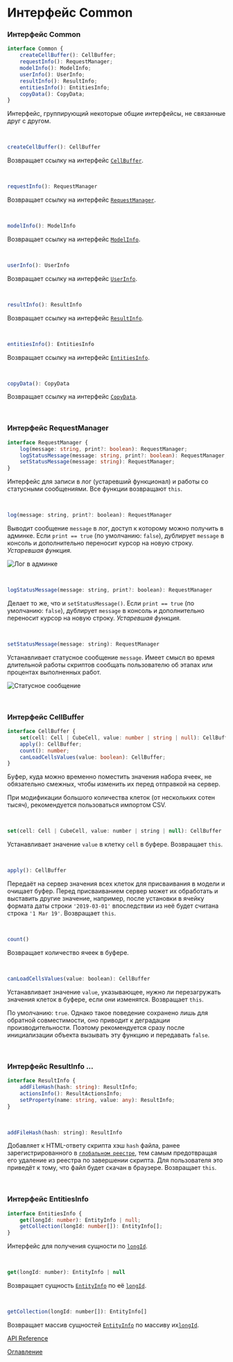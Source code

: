 # Интерфейс Common

### Интерфейс Common<a name="Common"></a>
```ts
interface Common {
    createCellBuffer(): CellBuffer;
    requestInfo(): RequestManager;
    modelInfo(): ModelInfo;
    userInfo(): UserInfo;
    resultInfo(): ResultInfo;
    entitiesInfo(): EntitiesInfo;
    copyData(): CopyData;
}
```
Интерфейс, группирующий некоторые общие интерфейсы, не связанные друг с другом.

&nbsp;

```js
createCellBuffer(): CellBuffer
```
Возвращает ссылку на интерфейс [`CellBuffer`](#CellBuffer).

&nbsp;

```js
requestInfo(): RequestManager
```
Возвращает ссылку на интерфейс [`RequestManager`](#RequestManager).

&nbsp;


```js
modelInfo(): ModelInfo
```
Возвращает ссылку на интерфейс [`ModelInfo`](#ModelInfo).

&nbsp;

```js
userInfo(): UserInfo
```
Возвращает ссылку на интерфейс [`UserInfo`](#UserInfo).

&nbsp;

```js
resultInfo(): ResultInfo
```
Возвращает ссылку на интерфейс [`ResultInfo`](#ResultInfo).

&nbsp;

```js
entitiesInfo(): EntitiesInfo
```
Возвращает ссылку на интерфейс [`EntitiesInfo`](#EntitiesInfo).

&nbsp;

```js
copyData(): CopyData
```
Возвращает ссылку на интерфейс [`CopyData`](#CopyData).

&nbsp;

### Интерфейс RequestManager<a name="RequestManager"></a>
```ts
interface RequestManager {
    log(message: string, print?: boolean): RequestManager;
    logStatusMessage(message: string, print?: boolean): RequestManager;
    setStatusMessage(message: string): RequestManager;
}
```
Интерфейс для записи в лог (устаревший функционал) и работы со статусными сообщениями. Все функции возвращают `this`.

&nbsp;


```js
log(message: string, print?: boolean): RequestManager
```
Выводит сообщение `message` в лог, доступ к которому можно получить в админке. Если `print == true` (по умолчанию: `false`), дублирует `message` в консоль и дополнительно переносит курсор на новую строку. *Устаревшая функция.*

![Лог в админке](./pic/requestInfo.png)

&nbsp;

```js
logStatusMessage(message: string, print?: boolean): RequestManager
```
Делает то же, что и `setStatusMessage()`. Если `print == true` (по умолчанию: `false`), дублирует `message` в консоль и дополнительно переносит курсор на новую строку. *Устаревшая функция.*

&nbsp;

```js
setStatusMessage(message: string): RequestManager
```
Устанавливает статусное сообщение `message`. Имеет смысл во время длительной работы скриптов сообщать пользователю об этапах или процентах выполненных работ.

![Статусное сообщение](./pic/statusMessage.png)

&nbsp;

### Интерфейс CellBuffer<a name="CellBuffer"></a>
```ts
interface CellBuffer {
    set(cell: Cell | CubeCell, value: number | string | null): CellBuffer;
    apply(): CellBuffer;
    count(): number;
    canLoadCellsValues(value: boolean): CellBuffer;
}
```
Буфер, куда можно временно поместить значения набора ячеек, не обязательно смежных, чтобы изменить их перед отправкой на сервер.

При модификации большого количества клеток (от нескольких сотен тысяч), рекомендуется пользоваться импортом CSV.

&nbsp;

```js
set(cell: Cell | CubeCell, value: number | string | null): CellBuffer
```
Устанавливает значение `value` в клетку `cell` в буфере. Возвращает `this`.

&nbsp;

<a name="apply"></a>
```js
apply(): CellBuffer
```
Передаёт на сервер значения всех клеток для присваивания в модели и очищает буфер. Перед присваиванием сервер может их обработать и выставить другие значение, например, после установки в ячейку формата даты строки `'2019-03-01'` впоследствии из неё будет считана строка `'1 Mar 19'`. Возвращает `this`.

&nbsp;

```js
count()
```
Возвращает количество ячеек в буфере.

&nbsp;

```js
canLoadCellsValues(value: boolean): CellBuffer
```
Устанавливает значение `value`, указывающее, нужно ли перезагружать значения клеток в буфере, если они изменятся. Возвращает `this`.

По умолчанию: `true`. Однако такое поведение сохранено лишь для обратной совместимости, оно приводит к деградации производительности. Поэтому рекомендуется сразу после инициализации объекта вызывать эту функцию и передавать `false`.

&nbsp;

### Интерфейс ResultInfo ...<a name="ResultInfo"></a>
```ts
interface ResultInfo {
    addFileHash(hash: string): ResultInfo;
    actionsInfo(): ResultActionsInfo;
    setProperty(name: string, value: any): ResultInfo;
}
```

&nbsp;

<a name="ResultInfo.addFileHash"></a>
```js
addFileHash(hash: string): ResultInfo
```
Добавляет к HTML-ответу скрипта хэш `hash` файла, ранее зарегистрированного в [`глобальном реестре`](../glossary.md#globalFileRegistry), тем самым предотвращая его удаление из реестра по завершении скрипта. Для пользователя это приведёт к тому, что файл будет скачан в браузере. Возвращает `this`.

&nbsp;

### Интерфейс EntitiesInfo<a name="EntitiesInfo"></a>
```ts
interface EntitiesInfo {
    get(longId: number): EntityInfo | null;
    getCollection(longId: number[]): EntityInfo[];
}
```
Интерфейс для получения сущности по [`longId`](./OMviews.md#longId).

&nbsp;


```js
get(longId: number): EntityInfo | null
```
Возвращает сущность [`EntityInfo`](./OMviews.md#EntityInfo) по её [`longId`](./OMviews.md#longId).

&nbsp;

```js
getCollection(longId: number[]): EntityInfo[]
```
Возвращает массив сущностей [`EntityInfo`](./OMviews.md#EntityInfo) по массиву их[`longId`](./OMviews.md#longId).

[API Reference](API.md)

[Оглавление](../README.md)